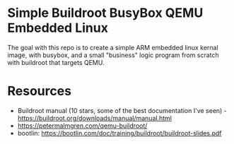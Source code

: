 # Simple Buildroot BusyBox QEMU Embedded Linux
The goal with this repo is to create a simple ARM embedded linux kernal image, with busybox, and a small "business" logic program from scratch with buildroot that targets QEMU.

# Resources
* Buildroot manual (10 stars, some of the best documentation I've seen) - https://buildroot.org/downloads/manual/manual.html
* https://petermalmgren.com/qemu-buildroot/
* bootlin: https://bootlin.com/doc/training/buildroot/buildroot-slides.pdf
